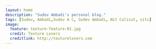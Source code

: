 ```yaml
---
layout: home
description: "Sudev Ambadi's personal blog."
tags: [Sudev, Ambadi,Sudev A C, Sudev Ambadi, Nit Calicut, nitc]
image:
  feature: texture-feature-01.jpg
  credit: Texture Lovers
  creditlink: http://texturelovers.com
---
```

